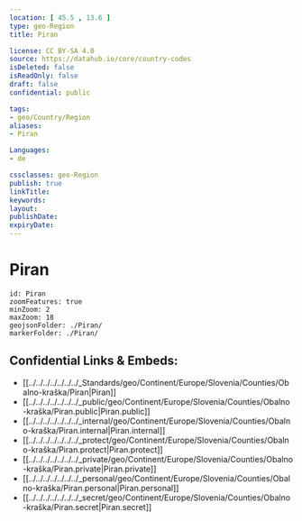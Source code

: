 ```yaml
---
location: [ 45.5 , 13.6 ] 
type: geo-Region
title: Piran

license: CC BY-SA 4.0
source: https://datahub.io/core/country-codes
isDeleted: false
isReadOnly: false
draft: false
confidential: public

tags:
- geo/Country/Region
aliases:
- Piran

Languages:
- de

cssclasses: geo-Region
publish: true
linkTitle: 
keywords: 
layout: 
publishDate: 
expiryDate: 
---
```


# Piran

```leaflet
id: Piran
zoomFeatures: true 
minZoom: 2 
maxZoom: 18
geojsonFolder: ./Piran/
markerFolder: ./Piran/
```


## Confidential Links & Embeds: 
- [[../../../../../../../_Standards/geo/Continent/Europe/Slovenia/Counties/Obalno-kraška/Piran|Piran]] 
- [[../../../../../../../_public/geo/Continent/Europe/Slovenia/Counties/Obalno-kraška/Piran.public|Piran.public]] 
- [[../../../../../../../_internal/geo/Continent/Europe/Slovenia/Counties/Obalno-kraška/Piran.internal|Piran.internal]] 
- [[../../../../../../../_protect/geo/Continent/Europe/Slovenia/Counties/Obalno-kraška/Piran.protect|Piran.protect]] 
- [[../../../../../../../_private/geo/Continent/Europe/Slovenia/Counties/Obalno-kraška/Piran.private|Piran.private]] 
- [[../../../../../../../_personal/geo/Continent/Europe/Slovenia/Counties/Obalno-kraška/Piran.personal|Piran.personal]] 
- [[../../../../../../../_secret/geo/Continent/Europe/Slovenia/Counties/Obalno-kraška/Piran.secret|Piran.secret]] 

